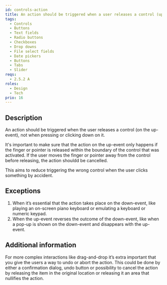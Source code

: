 ```yaml
---
id: controls-action
title: An action should be triggered when a user releases a control (up-event) and it must be possible to stop or undo
tags:
  - Controls
  - Buttons
  - Text fields
  - Radio buttons
  - Checkboxes
  - Drop downs
  - File select fields
  - Date pickers
  - Buttons
  - Tabs
  - Slider
reqs:
  - 2.5.2 A
roles:
  - Design
  - Tech
prio: 16
---
```


## Description

An action should be triggered when the user releases a control (on the up-event), not when pressing or clicking down on it.

It's important to make sure that the action on the up-event only happens if the finger or pointer is released within the boundary of the control that was activated. If the user moves the finger or pointer away from the control before releasing, the action shouldd be cancelled.

This aims to reduce triggering the wrong control when the user clicks something by accident.

## Exceptions

1. When it’s essential that the action takes place on the down-event, like playing an on-screen piano keyboard or emulating a keyboard or numeric keypad.
2. When the up-event reverses the outcome of the down-event, like when a pop-up is shown on the down-event and disappears with the up-event.

## Additional information

For more complex interactions like drag-and-drop it’s extra important that you give the users a way to undo or abort the action. This could be done by either a confirmation dialog, undo button or possibility to cancel the action by releasing the item in the original location or releasing it an area that nullifies the action.
